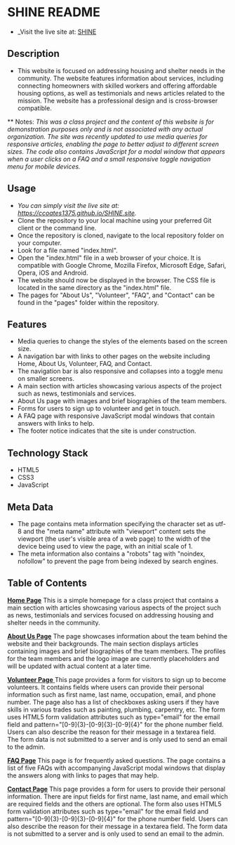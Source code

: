 # SHINE README
* _Visit the live site at: <a href="[url](https://ccoates1375.github.io/SHINE.site._)">SHINE</a>
## Description
* This website is focused on addressing housing and shelter needs in the community. The website features information about services, including connecting homeowners with skilled workers and offering affordable housing options, as well as testimonials and news articles related to the mission. The website has a professional design and is cross-browser compatible.

** Notes:
_This was a class project and the content of this website is for demonstration purposes only and is not associated with any actual organization._
_The site was recently updated to use media queries for responsive articles, enabling the page to better adjust to different screen sizes. The code also contains JavaScript for a modal window that appears when a user clicks on a FAQ and a small responsive toggle navigation menu for mobile devices._

## Usage
* _You can simply visit the live site at: https://ccoates1375.github.io/SHINE.site._
* Clone the repository to your local machine using your preferred Git client or the command line.
* Once the repository is cloned, navigate to the local repository folder on your computer.
* Look for a file named "index.html".
* Open the "index.html" file in a web browser of your choice. It is compatible with Google Chrome, Mozilla Firefox, Microsoft Edge, Safari, Opera, iOS and Android.
* The website should now be displayed in the browser. The CSS file is located in the same directory as the "index.html" file.
* The pages for "About Us", "Volunteer", "FAQ", and "Contact" can be found in the "pages" folder within the repository.


## Features
* Media queries to change the styles of the elements based on the screen size.
* A navigation bar with links to other pages on the website including Home, About Us, Volunteer, FAQ, and Contact.
* The navigation bar is also responsive and collapses into a toggle menu on smaller screens.
* A main section with articles showcasing various aspects of the project such as news, testimonials and services.
* About Us page with images and brief biographies of the team members.
* Forms for users to sign up to volunteer and get in touch.
* A FAQ page with responsive JavaScript modal windows that contain answers with links to help.
* The footer notice indicates that the site is under construction.

## Technology Stack
* HTML5
* CSS3
* JavaScript

## Meta Data
* The page contains meta information specifying the character set as utf-8 and the "meta name" attribute with "viewport" content sets the viewport (the user's visible area of a web page) to the width of the device being used to view the page, with an initial scale of 1.
* The meta information also contains a "robots" tag with "noindex, nofollow" to prevent the page from being indexed by search engines. 

## Table of Contents

[**Home Page**](https://ccoates1375.github.io/SHINE.site/index.html)
This is a simple homepage for a class project that contains a main section with articles showcasing various aspects of the project such as news, testimonials and services focused on addressing housing and shelter needs in the community.

[**About Us Page**](https://ccoates1375.github.io/SHINE.site/pages/AboutUs.html)
The page showcases information about the team behind the website and their backgrounds. The main section displays articles containing images and brief biographies of the team members. The profiles for the team members and the logo image are currently placeholders and will be updated with actual content at a later time.

[**Volunteer Page** ](https://ccoates1375.github.io/SHINE.site/pages/Volunteer.html)
This page provides a form for visitors to sign up to become volunteers. It contains fields where users can provide their personal information such as first name, last name, occupation, email, and phone number. The page also has a list of checkboxes asking users if they have skills in various trades such as painting, plumbing, carpentry, etc. The form uses HTML5 form validation attributes such as type="email" for the email field and pattern="[0-9]{3}-[0-9]{3}-[0-9]{4}" for the phone number field. Users can also describe the reason for their message in a textarea field. The form data is not submitted to a server and is only used to send an email to the admin.

[**FAQ Page**](https://ccoates1375.github.io/SHINE.site/pages/FAQ.html)
This page is for frequently asked questions. The page contains a list of five FAQs with accompanying JavaScript modal windows that display the answers along with links to pages that may help.  

[**Contact Page**](https://ccoates1375.github.io/SHINE.site/pages/Contact.html)
This page provides a form for users to provide their personal information. There are input fields for first name, last name, and email which are required fields and the others are optional. The form also uses HTML5 form validation attributes such as type="email" for the email field and pattern="[0-9]{3}-[0-9]{3}-[0-9]{4}" for the phone number field. Users can also describe the reason for their message in a textarea field. The form data is not submitted to a server and is only used to send an email to the admin.




